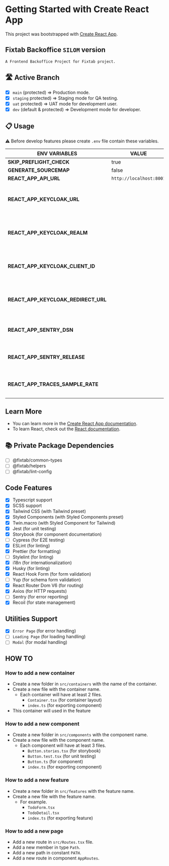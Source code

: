 # Getting Started with Create React App

This project was bootstrapped with [Create React App](https://github.com/facebook/create-react-app).

## Fixtab Backoffice `SILOM` version

```text
A Frontend Backoffice Project for Fixtab project.
```

## 🛣 Active Branch

- [x] `main` (protected) => Production mode.
- [x] `staging` protected) => Staging mode for QA testing.
- [x] `uat` protected) => UAT mode for development user.
- [x] `dev` (default & protected) => Development mode for developer.

## 📋 Usage

⚠ Before develop features please create `.env` file contain these variables.

| ENV VARIABLES                       | VALUE                   | type      | REMARK                              |
| ----------------------------------- | ----------------------- | --------- | ----------------------------------- |
| **SKIP_PREFLIGHT_CHECK**            | true                    | `public`  |                                     |
| **GENERATE_SOURCEMAP**              | false                   | `public`  |                                     |
| **REACT_APP_API_URL**               | `http://localhost:8001` | `public`  |                                     |
| **REACT_APP_KEYCLOAK_URL**          |                         | `private` | Please contact someone in your team |
| **REACT_APP_KEYCLOAK_REALM**        |                         | `private` | Please contact someone in your team |
| **REACT_APP_KEYCLOAK_CLIENT_ID**    |                         | `private` | Please contact someone in your team |
| **REACT_APP_KEYCLOAK_REDIRECT_URL** |                         | `private` | Please contact someone in your team |
| **REACT_APP_SENTRY_DSN**            |                         | `private` | Please contact team lead            |
| **REACT_APP_SENTRY_RELEASE**        |                         | `private` | Please contact team lead            |
| **REACT_APP_TRACES_SAMPLE_RATE**    |                         | `private` | Please contact team lead            |

## Learn More

- You can learn more in the [Create React App documentation](https://facebook.github.io/create-react-app/docs/getting-started).
- To learn React, check out the [React documentation](https://reactjs.org/).

## 📚 Private Package Dependencies

- [ ] @fixtab/common-types
- [ ] @fixtab/helpers
- [ ] @fixtab/lint-config

## Code Features

- [x] Typescript support
- [x] SCSS support
- [x] Tailwind CSS (with Tailwind preset)
- [x] Styled Components (with Styled Components preset)
- [x] Twin.macro (with Styled Component for Tailwind)
- [x] Jest (for unit testing)
- [x] Storybook (for component documentation)
- [ ] Cypress (for E2E testing)
- [x] ESLint (for linting)
- [x] Prettier (for formatting)
- [ ] Stylelint (for linting)
- [x] i18n (for internationalization)
- [x] Husky (for linting)
- [x] React Hook Form (for form validation)
- [ ] Yup (for schema form validation)
- [x] React Router Dom V6 (for routing)
- [x] Axios (for HTTP requests)
- [ ] Sentry (for error reporting)
- [x] Recoil (for state management)

## Utilities Support

- [x] `Error Page` (for error handling)
- [ ] `Loading Page` (for loading handling)
- [ ] `Modal` (for modal handling)

## HOW TO

### How to add a new container

- Create a new folder in `src/containers` with the name of the container.
- Create a new file with the container name.
  - Each container will have at least 2 files.
    - `Container.tsx` (for container layout)
    - `index.ts` (for exporting component)
- This container will used in the feature

### How to add a new component

- Create a new folder in `src/components` with the component name.
- Create a new file with the component name.
  - Each component will have at least 3 files.
    - `Button.stories.tsx` (for storybook)
    - `Button.test.tsx` (for unit testing)
    - `Button.ts` (for component)
    - `index.ts` (for exporting component)

### How to add a new feature

- Create a new folder in `src/features` with the feature name.
- Create a new file with the feature name.
  - For example.
    - `TodoForm.tsx`
    - `TodoDetail.tsx`
    - `index.ts` (for exporting feature)

### How to add a new page

- Add a new route in `src/Routes.tsx` file.
- Add a new member in type `Path`.
- Add a new path in constant `PATH`.
- Add a new route in component `AppRoutes`.
